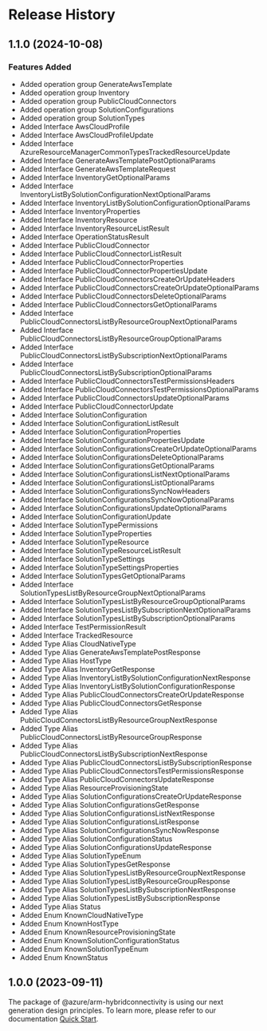 # Release History
    
## 1.1.0 (2024-10-08)
    
### Features Added

  - Added operation group GenerateAwsTemplate
  - Added operation group Inventory
  - Added operation group PublicCloudConnectors
  - Added operation group SolutionConfigurations
  - Added operation group SolutionTypes
  - Added Interface AwsCloudProfile
  - Added Interface AwsCloudProfileUpdate
  - Added Interface AzureResourceManagerCommonTypesTrackedResourceUpdate
  - Added Interface GenerateAwsTemplatePostOptionalParams
  - Added Interface GenerateAwsTemplateRequest
  - Added Interface InventoryGetOptionalParams
  - Added Interface InventoryListBySolutionConfigurationNextOptionalParams
  - Added Interface InventoryListBySolutionConfigurationOptionalParams
  - Added Interface InventoryProperties
  - Added Interface InventoryResource
  - Added Interface InventoryResourceListResult
  - Added Interface OperationStatusResult
  - Added Interface PublicCloudConnector
  - Added Interface PublicCloudConnectorListResult
  - Added Interface PublicCloudConnectorProperties
  - Added Interface PublicCloudConnectorPropertiesUpdate
  - Added Interface PublicCloudConnectorsCreateOrUpdateHeaders
  - Added Interface PublicCloudConnectorsCreateOrUpdateOptionalParams
  - Added Interface PublicCloudConnectorsDeleteOptionalParams
  - Added Interface PublicCloudConnectorsGetOptionalParams
  - Added Interface PublicCloudConnectorsListByResourceGroupNextOptionalParams
  - Added Interface PublicCloudConnectorsListByResourceGroupOptionalParams
  - Added Interface PublicCloudConnectorsListBySubscriptionNextOptionalParams
  - Added Interface PublicCloudConnectorsListBySubscriptionOptionalParams
  - Added Interface PublicCloudConnectorsTestPermissionsHeaders
  - Added Interface PublicCloudConnectorsTestPermissionsOptionalParams
  - Added Interface PublicCloudConnectorsUpdateOptionalParams
  - Added Interface PublicCloudConnectorUpdate
  - Added Interface SolutionConfiguration
  - Added Interface SolutionConfigurationListResult
  - Added Interface SolutionConfigurationProperties
  - Added Interface SolutionConfigurationPropertiesUpdate
  - Added Interface SolutionConfigurationsCreateOrUpdateOptionalParams
  - Added Interface SolutionConfigurationsDeleteOptionalParams
  - Added Interface SolutionConfigurationsGetOptionalParams
  - Added Interface SolutionConfigurationsListNextOptionalParams
  - Added Interface SolutionConfigurationsListOptionalParams
  - Added Interface SolutionConfigurationsSyncNowHeaders
  - Added Interface SolutionConfigurationsSyncNowOptionalParams
  - Added Interface SolutionConfigurationsUpdateOptionalParams
  - Added Interface SolutionConfigurationUpdate
  - Added Interface SolutionTypePermissions
  - Added Interface SolutionTypeProperties
  - Added Interface SolutionTypeResource
  - Added Interface SolutionTypeResourceListResult
  - Added Interface SolutionTypeSettings
  - Added Interface SolutionTypeSettingsProperties
  - Added Interface SolutionTypesGetOptionalParams
  - Added Interface SolutionTypesListByResourceGroupNextOptionalParams
  - Added Interface SolutionTypesListByResourceGroupOptionalParams
  - Added Interface SolutionTypesListBySubscriptionNextOptionalParams
  - Added Interface SolutionTypesListBySubscriptionOptionalParams
  - Added Interface TestPermissionResult
  - Added Interface TrackedResource
  - Added Type Alias CloudNativeType
  - Added Type Alias GenerateAwsTemplatePostResponse
  - Added Type Alias HostType
  - Added Type Alias InventoryGetResponse
  - Added Type Alias InventoryListBySolutionConfigurationNextResponse
  - Added Type Alias InventoryListBySolutionConfigurationResponse
  - Added Type Alias PublicCloudConnectorsCreateOrUpdateResponse
  - Added Type Alias PublicCloudConnectorsGetResponse
  - Added Type Alias PublicCloudConnectorsListByResourceGroupNextResponse
  - Added Type Alias PublicCloudConnectorsListByResourceGroupResponse
  - Added Type Alias PublicCloudConnectorsListBySubscriptionNextResponse
  - Added Type Alias PublicCloudConnectorsListBySubscriptionResponse
  - Added Type Alias PublicCloudConnectorsTestPermissionsResponse
  - Added Type Alias PublicCloudConnectorsUpdateResponse
  - Added Type Alias ResourceProvisioningState
  - Added Type Alias SolutionConfigurationsCreateOrUpdateResponse
  - Added Type Alias SolutionConfigurationsGetResponse
  - Added Type Alias SolutionConfigurationsListNextResponse
  - Added Type Alias SolutionConfigurationsListResponse
  - Added Type Alias SolutionConfigurationsSyncNowResponse
  - Added Type Alias SolutionConfigurationStatus
  - Added Type Alias SolutionConfigurationsUpdateResponse
  - Added Type Alias SolutionTypeEnum
  - Added Type Alias SolutionTypesGetResponse
  - Added Type Alias SolutionTypesListByResourceGroupNextResponse
  - Added Type Alias SolutionTypesListByResourceGroupResponse
  - Added Type Alias SolutionTypesListBySubscriptionNextResponse
  - Added Type Alias SolutionTypesListBySubscriptionResponse
  - Added Type Alias Status
  - Added Enum KnownCloudNativeType
  - Added Enum KnownHostType
  - Added Enum KnownResourceProvisioningState
  - Added Enum KnownSolutionConfigurationStatus
  - Added Enum KnownSolutionTypeEnum
  - Added Enum KnownStatus
    
    
## 1.0.0 (2023-09-11)

The package of @azure/arm-hybridconnectivity is using our next generation design principles. To learn more, please refer to our documentation [Quick Start](https://aka.ms/azsdk/js/mgmt/quickstart).
